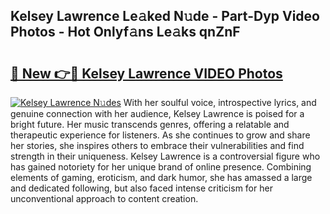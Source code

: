 ## Kelsey Lawrence Le𝚊ked N𝚞de - Part-Dyp Video Photos - Hot Onlyf𝚊ns Le𝚊ks qnZnF

# <h2><a href="http://ab22888.deff.icu/?id=Kelsey+Lawrence">🔗 New 👉🔴 Kelsey Lawrence VIDEO Photos</a></h2>

[![Kelsey Lawrence N𝚞des](https://i.imgur.com/rIISA9y.gif)](http://ab22888.deff.icu/?id=Kelsey+Lawrence)
With her soulful voice, introspective lyrics, and genuine connection with her audience, Kelsey Lawrence is poised for a bright future. Her music transcends genres, offering a relatable and therapeutic experience for listeners. As she continues to grow and share her stories, she inspires others to embrace their vulnerabilities and find strength in their uniqueness. Kelsey Lawrence is a controversial figure who has gained notoriety for her unique brand of online presence. Combining elements of gaming, eroticism, and dark humor, she has amassed a large and dedicated following, but also faced intense criticism for her unconventional approach to content creation.
